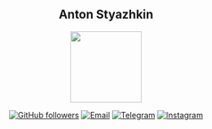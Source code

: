 <div align="center">
<h2>Anton Styazhkin</h2>

<img src="https://media.tenor.com/nLtEykiFQ34AAAAj/kiryuureno-gatinho.gif" width="128">

[![GitHub followers](https://img.shields.io/github/followers/desulaidovich?style=flat-square&labelColor=140f09&color=fffaf2)](https://github.com/desulaidovich)
[![Email](https://img.shields.io/static/v1.svg?style=flat-square&label=email&labelColor=f8efb5&message=✉️&color=fffaf2)](mailto:desulaidovich@icloud.com)
[![Telegram](https://img.shields.io/static/v1.svg?style=flat-square&label=telegram&labelColor=36a0f0&message=🔔&color=fffaf2)](https://t.me/desulaidovich)
[![Instagram](https://img.shields.io/static/v1.svg?style=flat-square&label=instagram&labelColor=ec58c4&message=📷&color=fffaf2)](https://instagram.com/desulaidovich)
</div>
